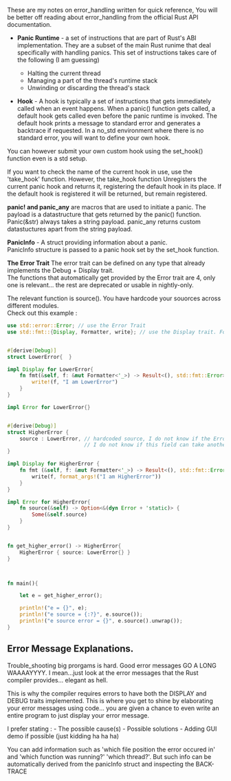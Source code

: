 
These are my notes on error_handling written for quick reference, You will be better off reading about error_handling from the official Rust API documentation.   



- **Panic Runtime** - a set of instructions that are part of Rust's ABI implementation. They are a subset of the main Rust runime that deal specifically with handling panics. This set of instructions takes care of the following (I am guessing) 
  - Halting the current thread
  - Managing a part of the thread's runtime stack
  - Unwinding or discarding the thread's stack


- **Hook** - A hook is typically a set of instructions that gets immediately called when an event happens. When a panic() function gets called, a default hook gets called even before the panic runtime is invoked. The default hook prints a message to standard error and generates a backtrace if requested. In a no_std environment where there is no standard error, you will want to define your own hook.   

You can however submit your own custom hook using the set_hook() function even is a std setup.  

If you want to check the name of the current hook in use, use the 'take_hook' function. However, the take_hook function Unregisters the current panic hook and returns it, registering the default hook in its place. If the default hook is registered it will be returned, but remain registered.  

**panic! and panic_any** are macros that are used to initiate a panic. The payload is a datastructure that gets returned by the panic() function. Panic(&str) always takes a string payload. panic_any returns custom datastuctures apart from the string payload. 

**PanicInfo** - A struct providing information about a panic.   
PanicInfo structure is passed to a panic hook set by the set_hook function.  

**The Error Trait** 
The error trait can be defined on any type that already implements the Debug + Display trait.  
The functions that automatically get provided by the Error trait are 4, only one is relevant... the rest are deprecated or usable in nightly-only.

The relevant function is source(). 
You have hardcode your souorces across different modules.  
Check out this example :
```rust
use std::error::Error; // use the Error Trait
use std::fmt::{Display, Formatter, write}; // use the Display trait. For an item to be able to implement the Error trait, it must first implement both Debug & Display traits


#[derive(Debug)]
struct LowerError{  }

impl Display for LowerError{
    fn fmt(&self, f: &mut Formatter<'_>) -> Result<(), std::fmt::Error> { 
        write!(f, "I am LowerError")
    }
}

impl Error for LowerError{}


#[derive(Debug)]
struct HigherError {
    source : LowerError, // hardcoded source, I do not know if the Error::source function requires this field to be hardcoded
                         // I do not know if this field can take another name... I do not kow if I can leave it out and still call the source() and get a Some(Err) 
}

impl Display for HigherError {
    fn fmt (&self, f: &mut Formatter<'_>) -> Result<(), std::fmt::Error>{
        write(f, format_args!("I am HigherError"))
    }
}

impl Error for HigherError{
    fn source(&self) -> Option<&(dyn Error + 'static)> {
        Some(&self.source)
    }
}


fn get_higher_error() -> HigherError{
    HigherError { source: LowerError{} }
}



fn main(){

    let e = get_higher_error();

    println!("e = {}", e);
    println!("e source = {:?}", e.source());
    println!("e source error = {}", e.source().unwrap());
}
```



## Error Message Explanations.  

Trouble_shooting big prorgams is hard. Good error messages GO A LONG WAAAAYYYY. I mean...just look at the error messages that the Rust compiler provides... elegant as hell.    


This is why the compiler requires errors to have both the DISPLAY and DEBUG traits implemented. This is where you get to shine by elaborating your error messages using code... you are given a chance to even write an entire program to just display your error message.  

I prefer stating : 
    - The possible cause(s)
    - Possible solutions
    - Adding GUI demo if possible (just kidding ha ha ha)

You can add information such as 'which file position the error occured in' and 'which function was running?' 'which thread?'. But such info can be automatically derived from the panicInfo struct and inspecting the BACK-TRACE